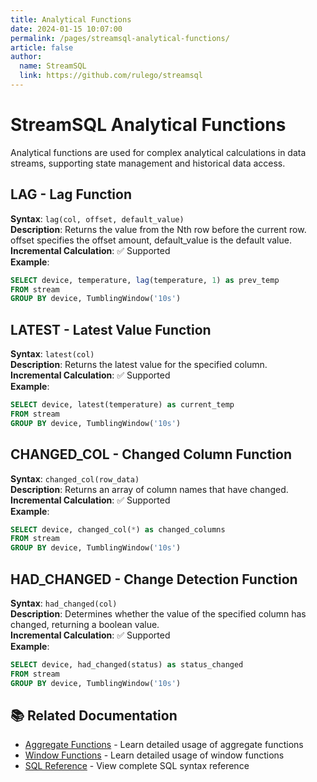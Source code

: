 ```yaml
---
title: Analytical Functions
date: 2024-01-15 10:07:00
permalink: /pages/streamsql-analytical-functions/
article: false
author: 
  name: StreamSQL
  link: https://github.com/rulego/streamsql
---
```


# StreamSQL Analytical Functions

Analytical functions are used for complex analytical calculations in data streams, supporting state management and historical data access.

## LAG - Lag Function
**Syntax**: `lag(col, offset, default_value)`  
**Description**: Returns the value from the Nth row before the current row. offset specifies the offset amount, default_value is the default value.  
**Incremental Calculation**: ✅ Supported  
**Example**:
```sql
SELECT device, temperature, lag(temperature, 1) as prev_temp 
FROM stream 
GROUP BY device, TumblingWindow('10s')
```

## LATEST - Latest Value Function
**Syntax**: `latest(col)`  
**Description**: Returns the latest value for the specified column.  
**Incremental Calculation**: ✅ Supported  
**Example**:
```sql
SELECT device, latest(temperature) as current_temp 
FROM stream 
GROUP BY device, TumblingWindow('10s')
```

## CHANGED_COL - Changed Column Function
**Syntax**: `changed_col(row_data)`  
**Description**: Returns an array of column names that have changed.  
**Incremental Calculation**: ✅ Supported  
**Example**:
```sql
SELECT device, changed_col(*) as changed_columns 
FROM stream 
GROUP BY device, TumblingWindow('10s')
```

## HAD_CHANGED - Change Detection Function
**Syntax**: `had_changed(col)`  
**Description**: Determines whether the value of the specified column has changed, returning a boolean value.  
**Incremental Calculation**: ✅ Supported  
**Example**:
```sql
SELECT device, had_changed(status) as status_changed 
FROM stream 
GROUP BY device, TumblingWindow('10s')
```

## 📚 Related Documentation

- [Aggregate Functions](/en/pages/streamsql-aggregate-functions/) - Learn detailed usage of aggregate functions
- [Window Functions](/en/pages/streamsql-window-functions/) - Learn detailed usage of window functions
- [SQL Reference](/en/pages/streamsql-sql/) - View complete SQL syntax reference